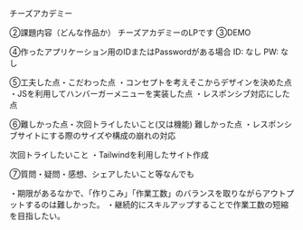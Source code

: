 チーズアカデミー

②課題内容（どんな作品か）
チーズアカデミーのLPです
③DEMO


④作ったアプリケーション用のIDまたはPasswordがある場合
ID: なし
PW: なし

⑤工夫した点・こだわった点
・コンセプトを考えそこからデザインを決めた点
・JSを利用してハンバーガーメニューを実装した点
・レスポンシブ対応にした点

⑥難しかった点・次回トライしたいこと(又は機能)
難しかった点
・レスポンシブサイトにする際のサイズや構成の崩れの対応

次回トライしたいこと
・Tailwindを利用したサイト作成

⑦質問・疑問・感想、シェアしたいこと等なんでも

・期限があるなかで、「作りこみ」「作業工数」のバランスを取りながらアウトプットするのは難しかった。
・継続的にスキルアップすることで作業工数の短縮を目指したい。

